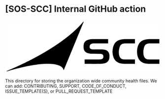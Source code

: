 # [SOS-SCC] Internal GitHub action 
![Test Image 1](LogoSCC.png)

This directory for storing the organization wide community health files. We can add: CONTRIBUTING, SUPPORT, CODE_OF_CONDUCT, ISSUE_TEMPLATE(S), or PULL_REQUEST_TEMPLATE
